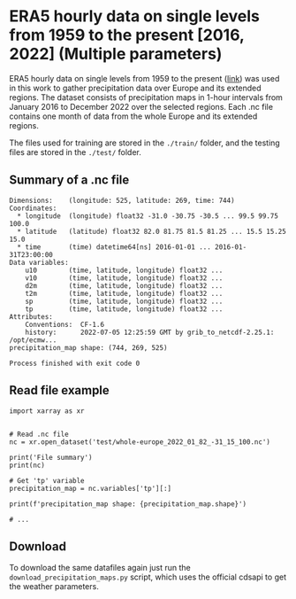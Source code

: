 # ERA5 hourly data on single levels from 1959 to the present [2016, 2022] (Multiple parameters)

ERA5 hourly data on single levels from 1959 to the present ([link](https://cds.climate.copernicus.eu/cdsapp#!/dataset/reanalysis-era5-single-levels?tab=overview)) was used in this work to gather precipitation data over Europe and its extended regions. The dataset consists of precipitation maps in 1-hour intervals from January 2016 to December 2022 over the selected regions. Each .nc file contains one month of data from the whole Europe and its extended regions.

The files used for training are stored in the ```./train/``` folder, and the testing files are stored in the ```./test/``` folder.

## Summary of a .nc file
```
Dimensions:    (longitude: 525, latitude: 269, time: 744)
Coordinates:
  * longitude  (longitude) float32 -31.0 -30.75 -30.5 ... 99.5 99.75 100.0
  * latitude   (latitude) float32 82.0 81.75 81.5 81.25 ... 15.5 15.25 15.0
  * time       (time) datetime64[ns] 2016-01-01 ... 2016-01-31T23:00:00
Data variables:
    u10        (time, latitude, longitude) float32 ...
    v10        (time, latitude, longitude) float32 ...
    d2m        (time, latitude, longitude) float32 ...
    t2m        (time, latitude, longitude) float32 ...
    sp         (time, latitude, longitude) float32 ...
    tp         (time, latitude, longitude) float32 ...
Attributes:
    Conventions:  CF-1.6
    history:      2022-07-05 12:25:59 GMT by grib_to_netcdf-2.25.1: /opt/ecmw...
precipitation_map shape: (744, 269, 525)

Process finished with exit code 0
```

## Read file example

```
import xarray as xr


# Read .nc file
nc = xr.open_dataset('test/whole-europe_2022_01_82_-31_15_100.nc')

print('File summary')
print(nc)

# Get 'tp' variable
precipitation_map = nc.variables['tp'][:]

print(f'precipitation_map shape: {precipitation_map.shape}')

# ...
```

## Download 

To download the same datafiles again just run the ``` download_precipitation_maps.py ``` script, which uses the official cdsapi to get the weather parameters.
